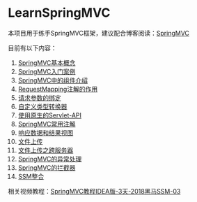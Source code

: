 # LearnSpringMVC

本项目用于练手SpringMVC框架，建议配合博客阅读：[SpringMVC](https://www.peterjxl.com/SpringMVC/)

目前有以下内容：

1. [SpringMVC基本概念](https://www.peterjxl.com/SpringMVC/basic/)
2. [SpringMVC入门案例](https://www.peterjxl.com/SpringMVC/HelloWorld/)
3. [SpringMVC中的组件介绍](https://www.peterjxl.com/SpringMVC/Component/)
4. [RequestMapping注解的作用](https://www.peterjxl.com/SpringMVC/RequestMapping/)
5. [请求参数的绑定](https://www.peterjxl.com/SpringMVC/bind/)
6. [自定义类型转换器](https://www.peterjxl.com/SpringMVC/conversionService/)
7. [使用原生的Servlet-API](https://www.peterjxl.com/SpringMVC/Servlet/)
8. [SpringMVC常用注解](https://www.peterjxl.com/SpringMVC/Useful-Anno/)
9. [响应数据和结果视图](https://www.peterjxl.com/SpringMVC/ModelAndView/)
10. [文件上传](https://www.peterjxl.com/SpringMVC/Upload/)
11. [文件上传之跨服务器](https://www.peterjxl.com/SpringMVC/upload-cross/)
12. [SpringMVC的异常处理](https://www.peterjxl.com/SpringMVC/Exception/)
13. [SpringMVC的拦截器](https://www.peterjxl.com/SpringMVC/interceptors/)
14. [SSM整合](https://www.peterjxl.com/SpringMVC/SSM/)



相关视频教程：[SpringMVC教程IDEA版-3天-2018黑马SSM-03](https://www.bilibili.com/video/av47953244/)

